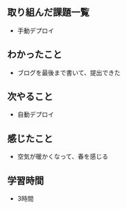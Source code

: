## 取り組んだ課題一覧
- 手動デプロイ

## わかったこと
- ブログを最後まで書いて、提出できた

## 次やること
- 自動デプロイ

## 感じたこと
- 空気が暖かくなって、春を感じる

## 学習時間
- 3時間